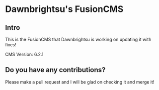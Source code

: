 # Dawnbrightsu's FusionCMS

## Intro
This is the FusionCMS that Dawnbrightsu is working on updating it with fixes!

CMS Version: 6.2.1


## Do you have any contributions?
Please make a pull request and I will be glad on checking it and merge it!
